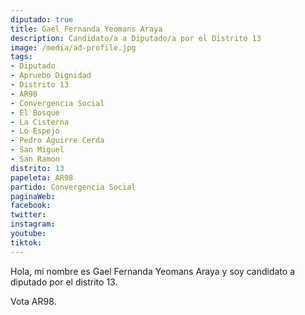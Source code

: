 ```yaml
---
diputado: true
title: Gael Fernanda Yeomans Araya
description: Candidato/a a Diputado/a por el Distrito 13
image: /media/ad-profile.jpg
tags:
- Diputado
- Apruebo Dignidad
- Distrito 13
- AR98
- Convergencia Social
- El Bosque
- La Cisterna
- Lo Espejo
- Pedro Aguirre Cerda
- San Miguel
- San Ramon
distrito: 13
papeleta: AR98
partido: Convergencia Social
paginaWeb:
facebook:
twitter:
instagram:
youtube:
tiktok:
---
```

Hola, mi nombre es Gael Fernanda Yeomans Araya y soy candidato a diputado por el distrito 13.

Vota AR98.

